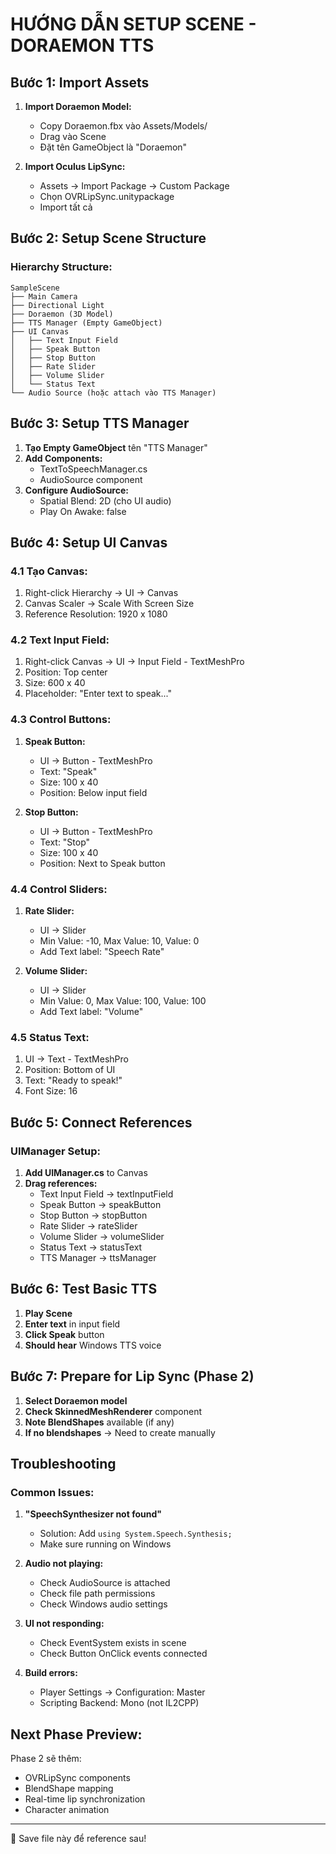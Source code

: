 # HƯỚNG DẪN SETUP SCENE - DORAEMON TTS

## Bước 1: Import Assets

1. **Import Doraemon Model:**
   - Copy Doraemon.fbx vào Assets/Models/
   - Drag vào Scene
   - Đặt tên GameObject là "Doraemon"

2. **Import Oculus LipSync:**
   - Assets → Import Package → Custom Package
   - Chọn OVRLipSync.unitypackage
   - Import tất cả

## Bước 2: Setup Scene Structure

### Hierarchy Structure:
```
SampleScene
├── Main Camera
├── Directional Light
├── Doraemon (3D Model)
├── TTS Manager (Empty GameObject)
├── UI Canvas
│   ├── Text Input Field
│   ├── Speak Button  
│   ├── Stop Button
│   ├── Rate Slider
│   ├── Volume Slider
│   └── Status Text
└── Audio Source (hoặc attach vào TTS Manager)
```

## Bước 3: Setup TTS Manager

1. **Tạo Empty GameObject** tên "TTS Manager"
2. **Add Components:**
   - TextToSpeechManager.cs
   - AudioSource component
3. **Configure AudioSource:**
   - Spatial Blend: 2D (cho UI audio)
   - Play On Awake: false

## Bước 4: Setup UI Canvas

### 4.1 Tạo Canvas:
1. Right-click Hierarchy → UI → Canvas
2. Canvas Scaler → Scale With Screen Size
3. Reference Resolution: 1920 x 1080

### 4.2 Text Input Field:
1. Right-click Canvas → UI → Input Field - TextMeshPro
2. Position: Top center
3. Size: 600 x 40
4. Placeholder: "Enter text to speak..."

### 4.3 Control Buttons:
1. **Speak Button:**
   - UI → Button - TextMeshPro
   - Text: "Speak"
   - Size: 100 x 40
   - Position: Below input field

2. **Stop Button:**
   - UI → Button - TextMeshPro  
   - Text: "Stop"
   - Size: 100 x 40
   - Position: Next to Speak button

### 4.4 Control Sliders:
1. **Rate Slider:**
   - UI → Slider
   - Min Value: -10, Max Value: 10, Value: 0
   - Add Text label: "Speech Rate"

2. **Volume Slider:**
   - UI → Slider
   - Min Value: 0, Max Value: 100, Value: 100
   - Add Text label: "Volume"

### 4.5 Status Text:
1. UI → Text - TextMeshPro
2. Position: Bottom of UI
3. Text: "Ready to speak!"
4. Font Size: 16

## Bước 5: Connect References

### UIManager Setup:
1. **Add UIManager.cs** to Canvas
2. **Drag references:**
   - Text Input Field → textInputField
   - Speak Button → speakButton
   - Stop Button → stopButton
   - Rate Slider → rateSlider
   - Volume Slider → volumeSlider
   - Status Text → statusText
   - TTS Manager → ttsManager

## Bước 6: Test Basic TTS

1. **Play Scene**
2. **Enter text** in input field
3. **Click Speak** button
4. **Should hear** Windows TTS voice

## Bước 7: Prepare for Lip Sync (Phase 2)

1. **Select Doraemon model**
2. **Check SkinnedMeshRenderer** component
3. **Note BlendShapes** available (if any)
4. **If no blendshapes** → Need to create manually

## Troubleshooting

### Common Issues:

1. **"SpeechSynthesizer not found"**
   - Solution: Add `using System.Speech.Synthesis;`
   - Make sure running on Windows

2. **Audio not playing:**
   - Check AudioSource is attached
   - Check file path permissions
   - Check Windows audio settings

3. **UI not responding:**
   - Check EventSystem exists in scene
   - Check Button OnClick events connected

4. **Build errors:**
   - Player Settings → Configuration: Master
   - Scripting Backend: Mono (not IL2CPP)

## Next Phase Preview:

Phase 2 sẽ thêm:
- OVRLipSync components
- BlendShape mapping
- Real-time lip synchronization
- Character animation

---
📝 Save file này để reference sau!
